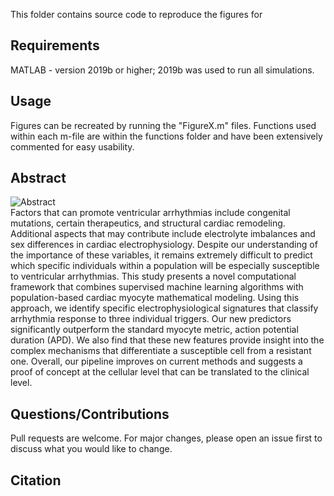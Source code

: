 This folder contains source code to reproduce the figures for 

## Requirements
MATLAB - version 2019b or higher; 2019b was used to run all simulations.

## Usage 
Figures can be recreated by running the "FigureX.m" files. Functions used within each m-file are within the functions folder and have been extensively commented for easy usability.

## Abstract
![Abstract](https://github.com/meeravarshneya1234/IKs_stabilizes_APs/blob/master/Graphical_Abstract.png)  
Factors that can promote ventricular arrhythmias include congenital mutations, certain therapeutics, and structural cardiac remodeling. Additional aspects that may contribute include electrolyte imbalances and sex differences in cardiac electrophysiology. Despite our understanding of the importance of these variables, it remains extremely difficult to predict which specific individuals within a population will be especially susceptible to ventricular arrhythmias. This study presents a novel computational framework that combines supervised machine learning algorithms with population-based cardiac myocyte mathematical modeling. Using this approach, we identify specific electrophysiological signatures that classify arrhythmia response to three individual triggers. Our new predictors significantly outperform the standard myocyte metric, action potential duration (APD). We also find that these new features provide insight into the complex mechanisms that differentiate a susceptible cell from a resistant one. Overall, our pipeline improves on current methods and suggests a proof of concept at the cellular level that can be translated to the clinical level. 


## Questions/Contributions
Pull requests are welcome. For major changes, please open an issue first to discuss what you would like to change.

## Citation 
